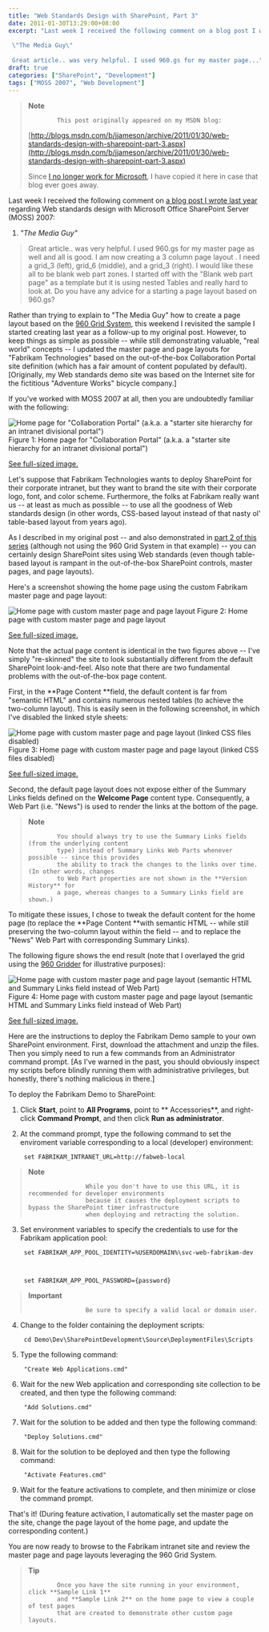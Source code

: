 ```yaml
---
title: "Web Standards Design with SharePoint, Part 3"
date: 2011-01-30T13:29:00+08:00
excerpt: "Last week I received the following comment on a blog post I wrote last year regarding Web standards design with Microsoft Office SharePoint Server (MOSS) 2007: 
 
 \"The Media Guy\" 
 
 Great article.. was very helpful. I used 960.gs for my master page..."
draft: true
categories: ["SharePoint", "Development"]
tags: ["MOSS 2007", "Web Development"]
---
```


> **Note**
> 
>             This post originally appeared on my MSDN blog:  
>   
> 
> 
> [http://blogs.msdn.com/b/jjameson/archive/2011/01/30/web-standards-design-with-sharepoint-part-3.aspx](http://blogs.msdn.com/b/jjameson/archive/2011/01/30/web-standards-design-with-sharepoint-part-3.aspx)
> 
> 
> Since [I no longer work for Microsoft](/blog/jjameson/2011/09/02/last-day-with-microsoft), I have copied it here in case that blog                 ever goes away.


Last week I received the following comment on [a blog post I wrote last year](/blog/jjameson/2010/01/30/web-standards-design-with-moss-2007-part-1) regarding Web standards design with Microsoft         Office SharePoint Server (MOSS) 2007:

1. <cite>"The Media Guy"</cite>

> Great article.. was very helpful. I used 960.gs for my master page as well and all                     is good. I am now creating a 3 column page layout . I need a grid\_3 (left), grid\_6                     (middle), and a grid\_3 (right). I would like these all to be blank web part zones.                     I started off with the "Blank web part page" as a template but it is using nested                     Tables and really hard to look at. Do you have any advice for a starting a page                     layout based on 960.gs?


Rather than trying to explain to "The Media Guy" how to create a page layout based         on the [960 Grid System](http://960.gs/), this weekend I revisited the         sample I started creating last year as a follow-up to my original post. However,         to keep things as simple as possible -- while still demonstrating valuable, "real         world" concepts -- I updated the master page and page layouts for "Fabrikam Technologies"         based on the out-of-the-box Collaboration Portal site definition (which has a fair         amount of content populated by default). [Originally, my Web standards demo site         was based on the Internet site for the fictitious "Adventure Works" bicycle company.]

If you've worked with MOSS 2007 at all, then you are undoubtedly familiar with the         following:

![Home page for &quot;Collaboration Portal&quot; (a.k.a. a &quot;starter site hierarchy for an intranet divisional portal&quot;)](https://www.technologytoolbox.com/blog/images/www_technologytoolbox_com/blog/jjameson/9/r_DefaultMaster_DefaultPageLayout.png)
            Figure 1: Home page for "Collaboration Portal" (a.k.a. a "starter site hierarchy
            for an intranet divisional portal")

[See full-sized image.](/blog/images/www_technologytoolbox_com/blog/jjameson/9/o_DefaultMaster_DefaultPageLayout.png)


Let's suppose that Fabrikam Technologies wants to deploy SharePoint for their corporate         intranet, but they want to brand the site with their corporate logo, font, and color         scheme. Furthermore, the folks at Fabrikam really want us -- at least as much as         possible -- to use all the goodness of Web standards design (in other words, CSS-based         layout instead of that nasty ol' table-based layout from years ago).

As I described in my original post -- and also demonstrated in [part 2 of this series](/blog/jjameson/2010/12/02/web-standards-design-with-sharepoint-part-2) (although not using the 960 Grid System in that example)         -- you can certainly design SharePoint sites using Web standards (even though table-based         layout is rampant in the out-of-the-box SharePoint controls, master pages, and page         layouts).

Here's a screenshot showing the home page using the custom Fabrikam master page         and page layout:

![Home page with custom master page and page layout](https://www.technologytoolbox.com/blog/images/www_technologytoolbox_com/blog/jjameson/9/r_FabrikamDefaultMaster-DefaultLayout.png)
            Figure 2: Home page with custom master page and page layout

[See full-sized image.](/blog/images/www_technologytoolbox_com/blog/jjameson/9/o_FabrikamDefaultMaster-DefaultLayout.png)


Note that the actual page content is identical in the two figures above -- I've         simply "re-skinned" the site to look substantially different from the default SharePoint         look-and-feel. Also note that there are two fundamental problems with the out-of-the-box         page content.

First, in the **Page Content **field, the default content is far from         "semantic HTML" and contains numerous nested tables (to achieve the two-column layout).         This is easily seen in the following screenshot, in which I've disabled the linked         style sheets:

![Home page with custom master page and page layout (linked CSS files disabled)](https://www.technologytoolbox.com/blog/images/www_technologytoolbox_com/blog/jjameson/9/r_FabrikamDefaultMaster-DefaultLayout2.png)
            Figure 3: Home page with custom master page and page layout (linked CSS files disabled)

[See full-sized image.](/blog/images/www_technologytoolbox_com/blog/jjameson/9/o_FabrikamDefaultMaster-DefaultLayout2.png)


Second, the default page layout does not expose either of the Summary Links fields         defined on the **Welcome Page** content type. Consequently, a Web Part         (i.e. "News") is used to render the links at the bottom of the page.


> **Note**
> 
>             You should always try to use the Summary Links fields (from the underlying content
>             type) instead of Summary Links Web Parts whenever possible -- since this provides
>             the ability to track the changes to the links over time. (In other words, changes
>             to Web Part properties are not shown in the **Version History** for
>             a page, whereas changes to a Summary Links field are shown.)


To mitigate these issues, I chose to tweak the default content for the home page         (to replace the **Page Content **with semantic HTML -- while still         preserving the two-column layout within the field -- and to replace the "News" Web         Part with corresponding Summary Links).

The following figure shows the end result (note that I overlayed the grid using         the [960 Gridder](http://gridder.andreehansson.se/) for illustrative         purposes):

![Home page with custom master page and page layout (semantic HTML and Summary Links field instead of Web Part)](https://www.technologytoolbox.com/blog/images/www_technologytoolbox_com/blog/jjameson/9/r_FabrikamDefaultMaster-CustomLayout.png)
            Figure 4: Home page with custom master page and page layout (semantic HTML and Summary
            Links field instead of Web Part)

[See full-sized image.](/blog/images/www_technologytoolbox_com/blog/jjameson/9/o_FabrikamDefaultMaster-CustomLayout.png)


Here are the instructions to deploy the Fabrikam Demo sample to your own SharePoint         environment. First, download the attachment and unzip the files. Then you simply         need to run a few commands from an Administrator command prompt. [As I've warned         in the past, you should obviously inspect my scripts before blindly running them         with administrative privileges, but honestly, there's nothing malicious in there.]

To deploy the Fabrikam Demo to SharePoint:

1. Click **Start**, point to **All Programs**, point to **            Accessories**, and right-click **Command Prompt**, and then
            click **Run as administrator**.
2. At the command prompt, type the following command to set the enviroment variable
            corresponding to a local (developer) environment:  



        set FABRIKAM_INTRANET_URL=http://fabweb-local




> **Note**
> 
>                     While you don't have to use this URL, it is recommended for developer environments
>                     because it causes the deployment scripts to bypass the SharePoint timer infrastructure
>                     when deploying and retracting the solution.
3. Set environment variables to specify the credentials to use for the Fabrikam application
            pool:  

  


        set FABRIKAM_APP_POOL_IDENTITY=%USERDOMAIN%\svc-web-fabrikam-dev



        set FABRIKAM_APP_POOL_PASSWORD={password}




> **Important**
> 
>                     Be sure to specify a valid local or domain user.
4. Change to the folder containing the deployment scripts:  



        cd Demo\Dev\SharePointDevelopment\Source\DeploymentFiles\Scripts
5. Type the following command:  



        "Create Web Applications.cmd"
6. Wait for the new Web application and corresponding site collection to be created,
            and then type the following command:  



        "Add Solutions.cmd"
7. Wait for the solution to be added and then type the following command:  



        "Deploy Solutions.cmd"
8. Wait for the solution to be deployed and then type the following command:  



        "Activate Features.cmd"
9. Wait for the feature activations to complete, and then minimize or close the command
            prompt.


That's it! (During feature activation, I automatically set the master page on the         site, change the page layout of the home page, and update the corresponding content.)

You are now ready to browse to the Fabrikam intranet site and review the master         page and page layouts leveraging the 960 Grid System.


> **Tip**
> 
>             Once you have the site running in your environment, click **Sample Link 1**
>             and **Sample Link 2** on the home page to view a couple of test pages
>             that are created to demonstrate other custom page layouts.

